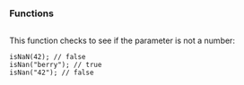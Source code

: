 ### Functions 
```isNaN()
```
This function checks to see if the parameter is not a number:
```
isNaN(42); // false
isNan("berry"); // true
isNan("42"); // false
```
